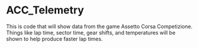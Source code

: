 # ACC_Telemetry
This is code that will show data from the game Assetto Corsa Competizione. Things like lap time, sector time, gear shifts, and temperatures will be shown to help produce faster lap times. 
